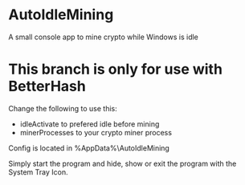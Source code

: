 # AutoIdleMining

A small console app to mine crypto while Windows is idle

# This branch is only for use with BetterHash

Change the following to use this:
- idleActivate to prefered idle before mining
- minerProcesses to your crypto miner process

Config is located in %AppData%\AutoIdleMining

Simply start the program and hide, show or exit the program with the System Tray Icon.
